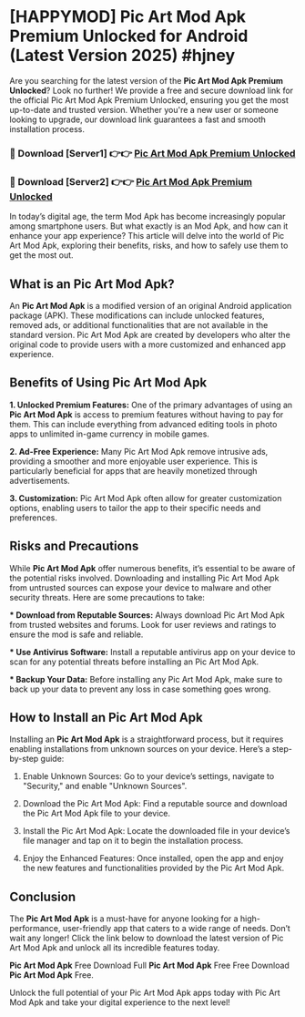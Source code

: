 # [HAPPYMOD] Pic Art Mod Apk Premium Unlocked for Android (Latest Version 2025) #hjney

Are you searching for the latest version of the <strong>Pic Art Mod Apk Premium Unlocked</strong>? Look no further! We provide a free and secure download link for the official Pic Art Mod Apk Premium Unlocked, ensuring you get the most up-to-date and trusted version. Whether you're a new user or someone looking to upgrade, our download link guarantees a fast and smooth installation process.


<h3>🔴 Download [Server1] 👉👉 <a href="https://appsnew.pages.dev?q=Pic+Art+Mod+Apk">Pic Art Mod Apk Premium Unlocked</a></h3>

<h3>🔴 Download [Server2] 👉👉 <a href="https://appsnew.pages.dev?q=Pic+Art+Mod+Apk">Pic Art Mod Apk Premium Unlocked</a></h3>


In today’s digital age, the term Mod Apk has become increasingly popular among smartphone users. But what exactly is an Mod Apk, and how can it enhance your app experience? This article will delve into the world of Pic Art Mod Apk, exploring their benefits, risks, and how to safely use them to get the most out.


<h2>What is an Pic Art Mod Apk?</h2>

An <strong>Pic Art Mod Apk</strong> is a modified version of an original Android application package (APK). These modifications can include unlocked features, removed ads, or additional functionalities that are not available in the standard version. Pic Art Mod Apk are created by developers who alter the original code to provide users with a more customized and enhanced app experience.


<h2>Benefits of Using Pic Art Mod Apk</h2>

<strong> 1. Unlocked Premium Features:</strong> One of the primary advantages of using an <strong>Pic Art Mod Apk</strong> is access to premium features without having to pay for them. This can include everything from advanced editing tools in photo apps to unlimited in-game currency in mobile games.

<strong> 2. Ad-Free Experience:</strong> Many Pic Art Mod Apk remove intrusive ads, providing a smoother and more enjoyable user experience. This is particularly beneficial for apps that are heavily monetized through advertisements.

<strong> 3. Customization:</strong> Pic Art Mod Apk often allow for greater customization options, enabling users to tailor the app to their specific needs and preferences.


<h2>Risks and Precautions</h2>

While <strong>Pic Art Mod Apk</strong> offer numerous benefits, it’s essential to be aware of the potential risks involved. Downloading and installing Pic Art Mod Apk from untrusted sources can expose your device to malware and other security threats. Here are some precautions to take:

<strong> * Download from Reputable Sources:</strong> Always download Pic Art Mod Apk from trusted websites and forums. Look for user reviews and ratings to ensure the mod is safe and reliable.

<strong> * Use Antivirus Software:</strong> Install a reputable antivirus app on your device to scan for any potential threats before installing an Pic Art Mod Apk.

<strong> * Backup Your Data:</strong> Before installing any Pic Art Mod Apk, make sure to back up your data to prevent any loss in case something goes wrong.


<h2>How to Install an Pic Art Mod Apk</h2>

Installing an <strong>Pic Art Mod Apk</strong> is a straightforward process, but it requires enabling installations from unknown sources on your device. Here’s a step-by-step guide:

 1. Enable Unknown Sources: Go to your device’s settings, navigate to "Security," and enable "Unknown Sources".

 2. Download the Pic Art Mod Apk: Find a reputable source and download the Pic Art Mod Apk file to your device.

 3. Install the Pic Art Mod Apk: Locate the downloaded file in your device’s file manager and tap on it to begin the installation process.

 4. Enjoy the Enhanced Features: Once installed, open the app and enjoy the new features and functionalities provided by the Pic Art Mod Apk.


<h2><strong>Conclusion</strong></h2>

The <strong>Pic Art Mod Apk</strong> is a must-have for anyone looking for a high-performance, user-friendly app that caters to a wide range of needs. Don’t wait any longer! Click the link below to download the latest version of Pic Art Mod Apk and unlock all its incredible features today.

<strong>Pic Art Mod Apk</strong> Free Download Full <strong>Pic Art Mod Apk</strong> Free Free Download <strong>Pic Art Mod Apk</strong> Free.

Unlock the full potential of your Pic Art Mod Apk apps today with Pic Art Mod Apk and take your digital experience to the next level!